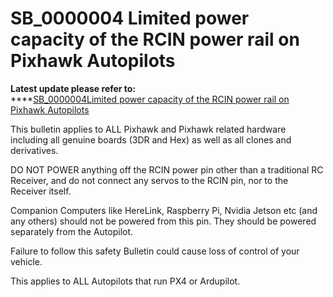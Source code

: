 # SB\_0000004 Limited power capacity of the RCIN power rail on Pixhawk Autopilots

**Latest update please refer to:**\
****[SB\_0000004Limited power capacity of the RCIN power rail on Pixhawk Autopilots](https://discuss.cubepilot.org/t/sb-0000004limited-power-capacity-of-the-rcin-power-rail-on-pixhawk-autopilots/1853)

This bulletin applies to ALL Pixhawk and Pixhawk related hardware including all genuine boards (3DR and Hex) as well as all clones and derivatives.

DO NOT POWER anything off the RCIN power pin other than a traditional RC Receiver, and do not connect any servos to the RCIN pin, nor to the Receiver itself.

Companion Computers like HereLink, Raspberry Pi, Nvidia Jetson etc (and any others) should not be powered from this pin. They should be powered separately from the Autopilot.

Failure to follow this safety Bulletin could cause loss of control of your vehicle.

This applies to ALL Autopilots that run PX4 or Ardupilot.
